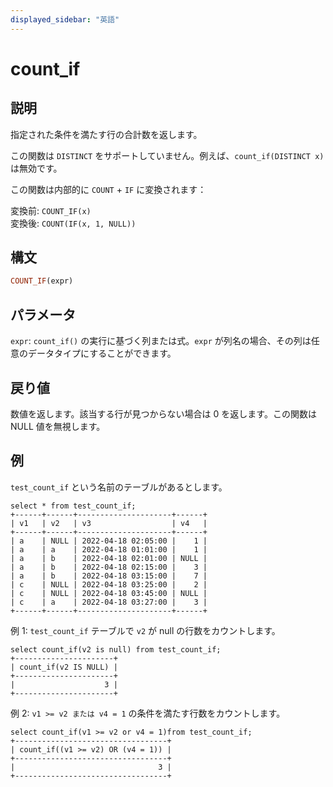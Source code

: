 ```yaml
---
displayed_sidebar: "英語"
---
```



# count_if

## 説明

指定された条件を満たす行の合計数を返します。

この関数は `DISTINCT` をサポートしていません。例えば、`count_if(DISTINCT x)` は無効です。

この関数は内部的に `COUNT` + `IF` に変換されます：

変換前: `COUNT_IF(x)`  
変換後: `COUNT(IF(x, 1, NULL))`

## 構文

~~~Haskell
COUNT_IF(expr)
~~~

## パラメータ

`expr`: `count_if()` の実行に基づく列または式。`expr` が列名の場合、その列は任意のデータタイプにすることができます。

## 戻り値

数値を返します。該当する行が見つからない場合は 0 を返します。この関数は NULL 値を無視します。

## 例

`test_count_if` という名前のテーブルがあるとします。

~~~Plain
select * from test_count_if;
+------+------+---------------------+------+
| v1   | v2   | v3                  | v4   |
+------+------+---------------------+------+
| a    | NULL | 2022-04-18 02:05:00 |    1 |
| a    | a    | 2022-04-18 01:01:00 |    1 |
| a    | b    | 2022-04-18 02:01:00 | NULL |
| a    | b    | 2022-04-18 02:15:00 |    3 |
| a    | b    | 2022-04-18 03:15:00 |    7 |
| c    | NULL | 2022-04-18 03:25:00 |    2 |
| c    | NULL | 2022-04-18 03:45:00 | NULL |
| c    | a    | 2022-04-18 03:27:00 |    3 |
+------+------+---------------------+------+
~~~

例 1: `test_count_if` テーブルで `v2` が null の行数をカウントします。

~~~Plain
select count_if(v2 is null) from test_count_if;
+----------------------+
| count_if(v2 IS NULL) |
+----------------------+
|                    3 |
+----------------------+
~~~

例 2: `v1 >= v2 または v4 = 1` の条件を満たす行数をカウントします。

~~~Plain
select count_if(v1 >= v2 or v4 = 1)from test_count_if;
+----------------------------------+
| count_if((v1 >= v2) OR (v4 = 1)) |
+----------------------------------+
|                                3 |
+----------------------------------+
~~~